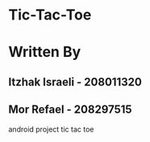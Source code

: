 # Tic-Tac-Toe

# Written By
## Itzhak Israeli - 208011320
## Mor Refael - 208297515

android project tic tac toe
